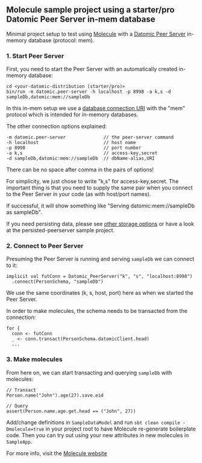 ## Molecule sample project using a starter/pro Datomic Peer Server in-mem database

Minimal project setup to test using [Molecule](http://scalamolecule.org) with a [Datomic Peer Server](https://docs.datomic.com/on-prem/peer-server.html) in-memory database (protocol: mem).

### 1. Start Peer Server

First, you need to start the Peer Server with an automatically created in-memory database:

    cd <your-datomic-distribution (starter/pro)>
    bin/run -m datomic.peer-server -h localhost -p 8998 -a k,s -d sampleDb,datomic:mem://sampleDb

In this in-mem setup we use a [database connection URI](https://docs.datomic.com/on-prem/javadoc/datomic/Peer.html#connect-java.lang.Object-) with the "mem" protocol which is intended for in-memory databases. 

The other connection options explained:

    -m datomic.peer-server              // the peer-server command
    -h localhost                        // host name
    -p 8998                             // port number
    -a k,s                              // access-key,secret
    -d sampleDb,datomic:mem://sampleDb  // dbName-alias,URI

There can be no space after comma in the pairs of options!

For simplicity, we just chose to write "k,s" for access-key,secret. The important thing is that you need to supply the same pair when you connect to the Peer Server in your code (as with host/port names).

If successful, it will show something like "Serving datomic:mem://sampleDb as sampleDb".

If you need persisting data, please see [other storage options](https://docs.datomic.com/on-prem/storage.html) or have a look at the persisted-peerserver sample project.


### 2. Connect to Peer Server

Presuming the Peer Server is running and serving `sampleDb` we can connect to it:

    implicit val futConn = Datomic_PeerServer("k", "s", "localhost:8998")
      .connect(PersonSchema, "sampleDb")

We use the same coordinates (k, s, host, port) here as when we started the Peer Server.

In order to make molecules, the schema needs to be transacted from the connection:

    for {
      conn <- futConn
      _ <- conn.transact(PersonSchema.datomicClient.head)
      ...

### 3. Make molecules

From here on, we can start transacting and querying `sampleDb` with molecules:

    // Transact
    Person.name("John").age(27).save.eid
    
    // Query
    assert(Person.name.age.get.head == ("John", 27))


Add/change definitions in `SampleDataModel` and run `sbt clean compile -Dmolecule=true` in your project root to have Molecule re-generate boilerplate code. Then you can try out using your new attributes in new molecules in `SampleApp`.

For more info, visit the [Molecule website](http://scalamolecule.org)
